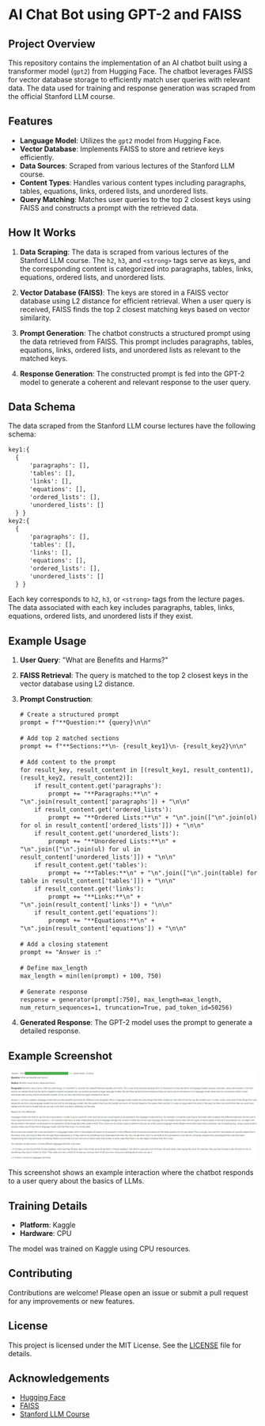 # AI Chat Bot using GPT-2 and FAISS

## Project Overview

This repository contains the implementation of an AI chatbot built using a transformer model (`gpt2`) from Hugging Face. The chatbot leverages FAISS for vector database storage to efficiently match user queries with relevant data. The data used for training and response generation was scraped from the official Stanford LLM course.

## Features

- **Language Model**: Utilizes the `gpt2` model from Hugging Face.
- **Vector Database**: Implements FAISS to store and retrieve keys efficiently.
- **Data Sources**: Scraped from various lectures of the Stanford LLM course.
- **Content Types**: Handles various content types including paragraphs, tables, equations, links, ordered lists, and unordered lists.
- **Query Matching**: Matches user queries to the top 2 closest keys using FAISS and constructs a prompt with the retrieved data.

## How It Works

1. **Data Scraping**: The data is scraped from various lectures of the Stanford LLM course. The `h2`, `h3`, and `<strong>` tags serve as keys, and the corresponding content is categorized into paragraphs, tables, links, equations, ordered lists, and unordered lists.

2. **Vector Database (FAISS)**: The keys are stored in a FAISS vector database using L2 distance for efficient retrieval. When a user query is received, FAISS finds the top 2 closest matching keys based on vector similarity.

3. **Prompt Generation**: The chatbot constructs a structured prompt using the data retrieved from FAISS. This prompt includes paragraphs, tables, equations, links, ordered lists, and unordered lists as relevant to the matched keys.

4. **Response Generation**: The constructed prompt is fed into the GPT-2 model to generate a coherent and relevant response to the user query.

## Data Schema

The data scraped from the Stanford LLM course lectures have the following schema:

```
key1:{
  {
      'paragraphs': [],
      'tables': [],
      'links': [],
      'equations': [],
      'ordered_lists': [],
      'unordered_lists': []
  } }
key2:{
  {
      'paragraphs': [],
      'tables': [],
      'links': [],
      'equations': [],
      'ordered_lists': [],
      'unordered_lists': []
  } }
```

Each key corresponds to `h2`, `h3`, or `<strong>` tags from the lecture pages. The data associated with each key includes paragraphs, tables, links, equations, ordered lists, and unordered lists if they exist.

## Example Usage

1. **User Query**: "What are Benefits and Harms?"

2. **FAISS Retrieval**: The query is matched to the top 2 closest keys in the vector database using L2 distance.

3. **Prompt Construction**:
    ```
    # Create a structured prompt
    prompt = f"**Question:** {query}\n\n"
    
    # Add top 2 matched sections
    prompt += f"**Sections:**\n- {result_key1}\n- {result_key2}\n\n"
    
    # Add content to the prompt
    for result_key, result_content in [(result_key1, result_content1), (result_key2, result_content2)]:
        if result_content.get('paragraphs'):
            prompt += "**Paragraphs:**\n" + "\n".join(result_content['paragraphs']) + "\n\n"
        if result_content.get('ordered_lists'):
            prompt += "**Ordered Lists:**\n" + "\n".join(["\n".join(ol) for ol in result_content['ordered_lists']]) + "\n\n"
        if result_content.get('unordered_lists'):
            prompt += "**Unordered Lists:**\n" + "\n".join(["\n".join(ul) for ul in result_content['unordered_lists']]) + "\n\n"
        if result_content.get('tables'):
            prompt += "**Tables:**\n" + "\n".join(["\n".join(table) for table in result_content['tables']]) + "\n\n"
        if result_content.get('links'):
            prompt += "**Links:**\n" + "\n".join(result_content['links']) + "\n\n"
        if result_content.get('equations'):
            prompt += "**Equations:**\n" + "\n".join(result_content['equations']) + "\n\n"
    
    # Add a closing statement
    prompt += "Answer is :"
    
    # Define max_length
    max_length = min(len(prompt) + 100, 750)
    
    # Generate response
    response = generator(prompt[:750], max_length=max_length, num_return_sequences=1, truncation=True, pad_token_id=50256)
    ```

4. **Generated Response**: The GPT-2 model uses the prompt to generate a detailed response.

## Example Screenshot

![Example Screenshot](example_screenshotv2.png)

This screenshot shows an example interaction where the chatbot responds to a user query about the basics of LLMs.

## Training Details

- **Platform**: Kaggle
- **Hardware**: CPU

The model was trained on Kaggle using CPU resources.

## Contributing

Contributions are welcome! Please open an issue or submit a pull request for any improvements or new features.

## License

This project is licensed under the MIT License. See the [LICENSE](LICENSE) file for details.

## Acknowledgements

- [Hugging Face](https://huggingface.co/)
- [FAISS](https://github.com/facebookresearch/faiss)
- [Stanford LLM Course](https://stanford-cs324.github.io/winter2022/)
